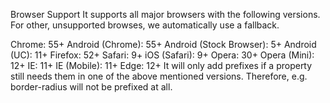 Browser Support
It supports all major browsers with the following versions. For other, unsupported browses, we automatically use a fallback.

Chrome: 55+
Android (Chrome): 55+
Android (Stock Browser): 5+
Android (UC): 11+
Firefox: 52+
Safari: 9+
iOS (Safari): 9+
Opera: 30+
Opera (Mini): 12+
IE: 11+
IE (Mobile): 11+
Edge: 12+
It will only add prefixes if a property still needs them in one of the above mentioned versions.
Therefore, e.g. border-radius will not be prefixed at all.
